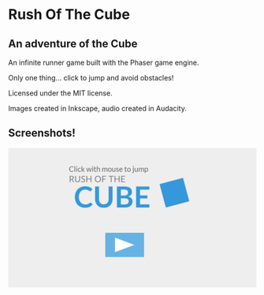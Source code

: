 # Rush Of The Cube
## An adventure of the Cube

An infinite runner game built with the Phaser game engine.

Only one thing... click to jump and avoid obstacles!

Licensed under the MIT license.

Images created in Inkscape, audio created in Audacity.

## Screenshots!
![](titlescreenshot.png)


